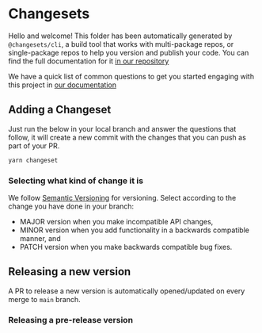 # Changesets

Hello and welcome! This folder has been automatically generated by `@changesets/cli`, a build tool that works
with multi-package repos, or single-package repos to help you version and publish your code. You can
find the full documentation for it [in our repository](https://github.com/changesets/changesets)

We have a quick list of common questions to get you started engaging with this project in
[our documentation](https://github.com/changesets/changesets/blob/main/docs/common-questions.md)

## Adding a Changeset

Just run the below in your local branch and answer the questions that follow, it will create a new commit with the changes that you can push as part of your PR.

```sh
yarn changeset
```

### Selecting what kind of change it is

We follow [Semantic Versioning](https://semver.org/) for versioning. Select according to the change you have done in your branch:

- MAJOR version when you make incompatible API changes,
- MINOR version when you add functionality in a backwards compatible manner, and
- PATCH version when you make backwards compatible bug fixes.

## Releasing a new version

A PR to release a new version is automatically opened/updated on every merge to `main` branch.

### Releasing a pre-release version

<!-- TODO: Add this section -->
